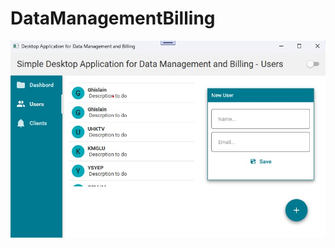 # DataManagementBilling
 
<img alt="Ghislain1 Preview" src="https://github.com/Ghislain1/DataManagementBilling/blob/main/pics/users.jpg?raw=true" />
